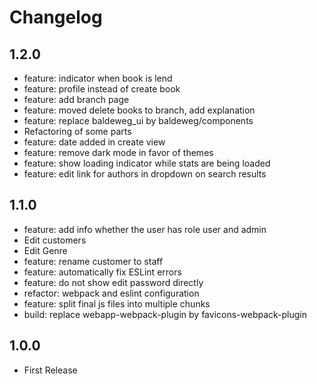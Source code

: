 # Changelog

## 1.2.0

- feature: indicator when book is lend
- feature: profile instead of create book
- feature: add branch page
- feature: moved delete books to branch, add explanation
- feature: replace baldeweg_ui by baldeweg/components
- Refactoring of some parts
- feature: date added in create view
- feature: remove dark mode in favor of themes
- feature: show loading indicator while stats are being loaded
- feature: edit link for authors in dropdown on search results

## 1.1.0

- feature: add info whether the user has role user and admin
- Edit customers
- Edit Genre
- feature: rename customer to staff
- feature: automatically fix ESLint errors
- feature: do not show edit password directly
- refactor: webpack and eslint configuration
- feature: split final js files into multiple chunks
- build: replace webapp-webpack-plugin by favicons-webpack-plugin

## 1.0.0

- First Release
